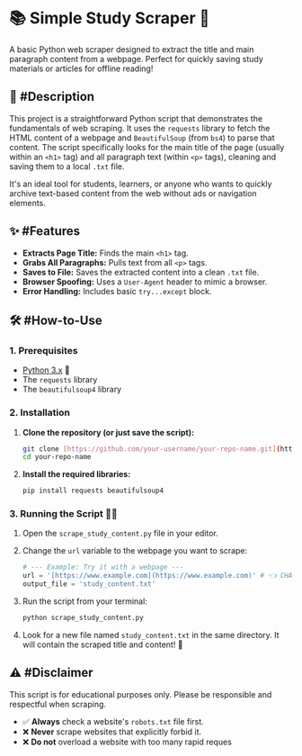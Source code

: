 # 📚 Simple Study Scraper 🚀

A basic Python web scraper designed to extract the title and main paragraph content from a webpage. Perfect for quickly saving study materials or articles for offline reading!

## 📜 #Description

This project is a straightforward Python script that demonstrates the fundamentals of web scraping. It uses the `requests` library to fetch the HTML content of a webpage and `BeautifulSoup` (from `bs4`) to parse that content. The script specifically looks for the main title of the page (usually within an `<h1>` tag) and all paragraph text (within `<p>` tags), cleaning and saving them to a local `.txt` file.

It's an ideal tool for students, learners, or anyone who wants to quickly archive text-based content from the web without ads or navigation elements.

## ✨ #Features

* **Extracts Page Title:** Finds the main `<h1>` tag.
* **Grabs All Paragraphs:** Pulls text from all `<p>` tags.
* **Saves to File:** Saves the extracted content into a clean `.txt` file.
* **Browser Spoofing:** Uses a `User-Agent` header to mimic a browser.
* **Error Handling:** Includes basic `try...except` block.

## 🛠️ #How-to-Use

### 1. Prerequisites

* [Python 3.x](https://www.python.org/) 🐍
* The `requests` library
* The `beautifulsoup4` library

### 2. Installation

1.  **Clone the repository (or just save the script):**

    ```bash
    git clone [https://github.com/your-username/your-repo-name.git](https://github.com/your-username/your-repo-name.git)
    cd your-repo-name
    ```

2.  **Install the required libraries:**

    ```bash
    pip install requests beautifulsoup4
    ```

### 3. Running the Script 🏃‍♀️

1.  Open the `scrape_study_content.py` file in your editor.

2.  Change the `url` variable to the webpage you want to scrape:

    ```python
    # --- Example: Try it with a webpage ---
    url = '[https://www.example.com](https://www.example.com)' # 👈 CHANGE THIS URL
    output_file = 'study_content.txt'
    ```

3.  Run the script from your terminal:

    ```bash
    python scrape_study_content.py
    ```

4.  Look for a new file named `study_content.txt` in the same directory. It will contain the scraped title and content! 📄

## ⚠️ #Disclaimer

This script is for educational purposes only. Please be responsible and respectful when scraping.

* ✅ **Always** check a website's `robots.txt` file first.
* ❌ **Never** scrape websites that explicitly forbid it.
* ❌ **Do not** overload a website with too many rapid reques
